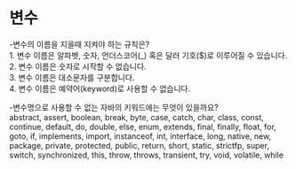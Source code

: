 <h1>변수</h1>
-변수의 이름을 지을때 지켜야 하는 규칙은?<br>
1. 변수 이름은 알파벳, 숫자, 언더스코어(_) 혹은 달러 기호($)로 이루어질 수 있습니다.<br>
2. 변수 이름은 숫자로 시작할 수 없습니다.<br>
3. 변수 이름은 대소문자를 구분합니다.<br>
4. 변수 이름은 예약어(keyword)로 사용할 수 없습니다.<br>

-변수명으로 사용할 수 없는 자바의 키워드에는 무엇이 있을까요?<br>
abstract, assert, boolean, break, byte, case, catch, char, class, const, continue, default, do, double, else, enum, extends, final, finally, float, for, goto, if, implements, import, instanceof, int, interface, long, native, new, package, private, protected, public, return, short, static, strictfp, super, switch, synchronized, this, throw, throws, transient, try, void, volatile, while